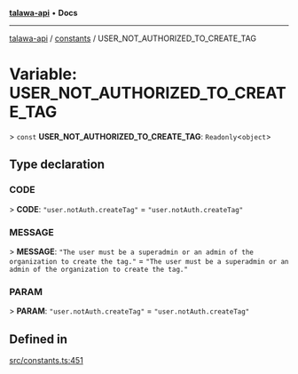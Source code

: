 [**talawa-api**](../../README.md) • **Docs**

***

[talawa-api](../../modules.md) / [constants](../README.md) / USER\_NOT\_AUTHORIZED\_TO\_CREATE\_TAG

# Variable: USER\_NOT\_AUTHORIZED\_TO\_CREATE\_TAG

\> `const` **USER\_NOT\_AUTHORIZED\_TO\_CREATE\_TAG**: `Readonly`\<`object`\>

## Type declaration

### CODE

\> **CODE**: `"user.notAuth.createTag"` = `"user.notAuth.createTag"`

### MESSAGE

\> **MESSAGE**: `"The user must be a superadmin or an admin of the organization to create the tag."` = `"The user must be a superadmin or an admin of the organization to create the tag."`

### PARAM

\> **PARAM**: `"user.notAuth.createTag"` = `"user.notAuth.createTag"`

## Defined in

[src/constants.ts:451](https://github.com/PalisadoesFoundation/talawa-api/blob/a87b45a1c490c996c3a8a52e117ecbaa4742ef49/src/constants.ts#L451)
